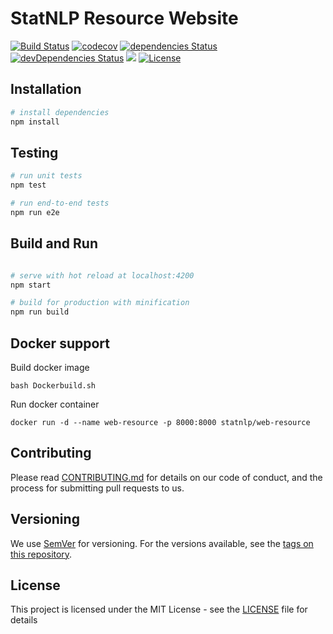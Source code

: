# StatNLP Resource Website
[![Build Status](https://travis-ci.org/sutd-statnlp/web-resource.svg?branch=master)](https://travis-ci.org/sutd-statnlp/web-resource)
[![codecov](https://codecov.io/gh/sutd-statnlp/web-resource/branch/master/graph/badge.svg)](https://codecov.io/gh/sutd-statnlp/web-resource)
[![dependencies Status](https://david-dm.org/sutd-statnlp/web-resource/status.svg)](https://david-dm.org/sutd-statnlp/web-resource)
[![devDependencies Status](https://david-dm.org/sutd-statnlp/web-resource/dev-status.svg)](https://david-dm.org/sutd-statnlp/web-resource?type=dev)
[![](https://images.microbadger.com/badges/image/statnlp/web-resource.svg)](https://microbadger.com/images/statnlp/web-resource)
[![License](https://img.shields.io/badge/license-MIT-blue.svg)](https://github.com/sutd-statnlp/web-resource/blob/master/LICENSE)

## Installation

``` bash
# install dependencies
npm install

```

## Testing

``` bash
# run unit tests
npm test

# run end-to-end tests
npm run e2e
```

## Build and Run

``` bash

# serve with hot reload at localhost:4200
npm start

# build for production with minification
npm run build

```

## Docker support

Build docker image

```
bash Dockerbuild.sh
```

Run docker container

```
docker run -d --name web-resource -p 8000:8000 statnlp/web-resource
```

## Contributing

Please read [CONTRIBUTING.md](CONTRIBUTING.md) for details on our code of conduct, and the process for submitting pull requests to us.

## Versioning

We use [SemVer](http://semver.org/) for versioning. For the versions available, see the [tags on this repository](https://github.com/sutd-statnlp/web-resource/tags).

## License

This project is licensed under the MIT License - see the [LICENSE](LICENSE) file for details
